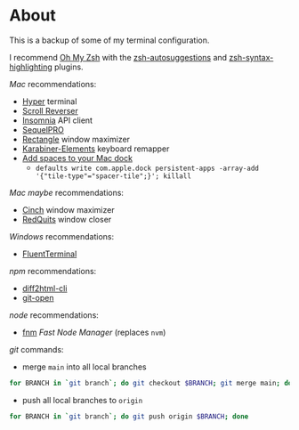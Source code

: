 # About

This is a backup of some of my terminal configuration.

I recommend [Oh My Zsh](https://ohmyz.sh/) with the [zsh-autosuggestions](https://github.com/zsh-users/zsh-autosuggestions) and [zsh-syntax-highlighting](https://github.com/zsh-users/zsh-syntax-highlighting) plugins.

*Mac* recommendations:
- [Hyper](https://hyper.is/) terminal
- [Scroll Reverser](https://pilotmoon.com/scrollreverser/)
- [Insomnia](https://insomnia.rest/) API client
- [SequelPRO](http://www.sequelpro.com/)
- [Rectangle](https://rectangleapp.com/) window maximizer
- [Karabiner-Elements](https://karabiner-elements.pqrs.org/) keyboard remapper
- [Add spaces to your Mac dock](https://www.imore.com/add-space-your-mac-dock)
    - `defaults write com.apple.dock persistent-apps -array-add '{"tile-type"="spacer-tile";}'; killall`

*Mac* _maybe_ recommendations:
- [Cinch](http://www.irradiatedsoftware.com/cinch/) window maximizer
- [RedQuits](http://www.carsten-mielke.com/redquits.html) window closer

*Windows* recommendations:
- [FluentTerminal](https://github.com/felixse/FluentTerminal)

*npm* recommendations:
- [diff2html-cli](https://github.com/rtfpessoa/diff2html-cli)
- [git-open](https://github.com/paulirish/git-open)

*node* recommendations:
- [fnm](https://github.com/Schniz/fnm) _Fast Node Manager_ (replaces `nvm`)

*git* commands:
- merge `main` into all local branches
```sh
for BRANCH in `git branch`; do git checkout $BRANCH; git merge main; done
``` 
- push all local branches to `origin`
```sh
for BRANCH in `git branch`; do git push origin $BRANCH; done
```
